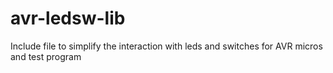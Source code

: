 # avr-ledsw-lib
Include file to simplify the interaction with leds and switches for AVR micros and test program

